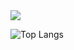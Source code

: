 <div>

<picture>
  <source
    srcset="https://github-readme-stats.vercel.app/api?username=PsSergio&show_icons=true&theme=dark"
    media="(prefers-color-scheme: dark)"
  />
  <source
    srcset="https://github-readme-stats.vercel.app/api?username=PsSergio&show_icons=true"
    media="(prefers-color-scheme: light), (prefers-color-scheme: no-preference)"
  />
  <img src="https://github-readme-stats.vercel.app/api?username=PsSergio&show_icons=true" />
</picture>  
</div>

<div>
  
![Top Langs](https://github-readme-stats.vercel.app/api/top-langs/?username=PsSergio&hide_progress=true&theme=dark)
  
</div>

